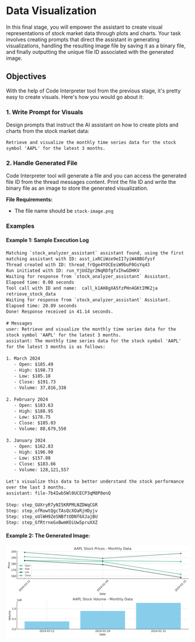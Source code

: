 # Data Visualization

In this final stage, you will empower the assistant to create visual representations of stock market data through plots and charts. Your task involves creating prompts that direct the assistant in generating visualizations, handling the resulting image file by saving it as a binary file, and finally outputting the unique file ID associated with the generated image.

## Objectives

With the help of Code Interpreter tool from the previous stage, it's pretty easy to create visuals. Here's how you would go about it:

### 1. Write Prompt for Visuals
Design prompts that instruct the AI assistant on how to create plots and charts from the stock market data:

```
Retrieve and visualize the monthly time series data for the stock symbol 'AAPL' for the latest 3 months.
```

### 2. Handle Generated File
Code Interpreter tool will generate a file and you can access the generated file ID from the thread messages content. Print the file ID and write the binary file as an image to store the generated visualization. 

**File Requirements:**
- The file name should be `stock-image.png`


### Examples

#### Example 1: Sample Execution Log
```
Matching `stock_analyzer_assistant` assistant found, using the first matching assistant with ID: asst_ixRCiWze9eII7yiW48BGfysf
Thread created with ID: thread_frQge4YOCEeiW9buF0GsYq43
Run initiated with ID: run_YjUdZgr2NqRDfgfxIhwGDHKV
Waiting for response from `stock_analyzer_assistant` Assistant. Elapsed time: 0.00 seconds
Tool call with ID and name:  call_k1AH8gXA5fzPHn4GKtIMK2ja retrieve_stock_data
Waiting for response from `stock_analyzer_assistant` Assistant. Elapsed time: 20.89 seconds
Done! Response received in 41.14 seconds.

# Messages
user: Retrieve and visualize the monthly time series data for the stock symbol 'AAPL' for the latest 3 months.
assistant: The monthly time series data for the stock symbol 'AAPL' for the latest 3 months is as follows:

1. March 2024
   - Open: $185.49
   - High: $198.73
   - Low: $185.18
   - Close: $191.73
   - Volume: 37,816,338

2. February 2024
   - Open: $183.63
   - High: $188.95
   - Low: $178.75
   - Close: $185.03
   - Volume: 88,679,550

3. January 2024
   - Open: $162.83
   - High: $196.90
   - Low: $157.88
   - Close: $183.66
   - Volume: 128,121,557

Let's visualize this data to better understand the stock performance over the last 3 months.
assistant: file-7b4Iwb5Wl0UCECP3qM8P8enQ

Step: step_GUXryR7yNI5KRPMLNZDWqCGR
Step: step_ofRowtQgcTAsQcXOaRjHDyjv
Step: step_oUlWH9ZeSNBftODNf6XJajBU
Step: step_GfRtrneGxBwmKOiUw5pruXXZ
```

#### Example 2: The Generated Image:  
![The generated image](../images/sample_visual.jpg)

